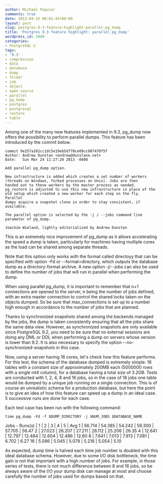```yaml
---
author: Michael Paquier
comments: true
date: 2013-04-25 00:01:43+00:00
layout: post
slug: postgres-9-3-feature-highlight-parallel-pg_dump
title: 'Postgres 9.3 feature highlight: parallel pg_dump'
wordpress_id: 1849
categories:
- PostgreSQL-2
tags:
- '9.3'
- compression
- data
- database
- dump
- folder
- job
- object
- open source
- parallel
- pg_dump
- postgres
- postgresql
- restore
- table
---
```


Among one of the many new features implemented in 9.3, pg\_dump now offers the possibility to perform parallel dumps. This feature has been introduced by the commit below.

    commit 9e257a181cc1dc5e19eb5d770ce09cc98f470f5f
    Author: Andrew Dunstan <andrew@dunslane.net>
    Date:   Sun Mar 24 11:27:20 2013 -0400
    
    Add parallel pg_dump option.
    
    New infrastructure is added which creates a set number of workers
    (threads on Windows, forked processes on Unix). Jobs are then
    handed out to these workers by the master process as needed.
    pg_restore is adjusted to use this new infrastructure in place of the
    old setup which created a new worker for each step on the fly. Parallel
    dumps acquire a snapshot clone in order to stay consistent, if
    available.
    
    The parallel option is selected by the -j / --jobs command line
    parameter of pg_dump.
    
    Joachim Wieland, lightly editorialized by Andrew Dunstan

This is an extremely nice improvement of pg\_dump as it allows accelerating the speed a dump is taken, particularly for machines having multiple cores as the load can be shared among separate threads.

Note that this option only works with the format called directoyy that can be specified with option -Fd or --format=directory, which outputs the database dump as a directory-format archive. A new option -j/--jobs can also be used to define the number of jobs that will run in parallel when performing the dump.

When using parallel pg\_dump, it is important to remember that n+1 connections are opened to the server, n being the number of jobs defined, with an extra master connection to control the shared locks taken on the objects dumped. So be sure that max\_connections is set up to a number high enough in accordance to the number of jobs that are planned.

Thanks to synchronized snapshots shared among the backends managed by the jobs, the dump is taken consistently ensuring that all the jobs share the same data view. However, as synchronized snapshots are only available since PostgreSQL 9.2, you need to be sure that no external sessions are doing any DML or DDL when performing a dump on servers whose version is lower than 9.2. It is also necessary to specify the option --no-synchronized-snapshots in this case.

Now, using a server having 16 cores, let's check how this feature performs. For this test, the schema of the database dumped is extremely simple: 16 tables with a constant size of approximately 200MB each (5000000 rows with a single int4 column), for a database having a total size of 3.2GB. Tests are conducted with 1, 2, 4, 8 and 16 jobs, so in the case of 16 jobs one table would be dumped by a unique job running on a single connection. This is of course an unrealistic schema for a production database, but here the point is to give an idea of how this feature can speed up a dump in an ideal case. 5 successive runs are done for each case.

Each test case has been run with the following command:

    time pg_dump -Fd -f $DUMP_DIRECTORY -j $NUM_JOBS $DATABASE_NAME

Jobs - Runs(s) | 1 | 2 | 3 | 4 | 5 | Avg
1 | 56.714 | 54.385 | 54.242 | 59.300 | 57.705 | 56.47
2 | 27.023 | 26.207 | 27.211 | 26.112 | 25.206 | 26.35
4 | 12.641 | 12.797 | 12.484 | 12.604 | 12.486 | 12.60
8 | 7.641 | 7.013 | 7.913 | 7.081 | 6.702 | 6.27
16 | 5.086 | 5.045 | 5.079 | 5.216 | 5.054 | 5.10

As expected, dump time is halved each time job number is doubled with this ideal database schema. However, due to some I/O disk bottleneck, the time gain is not that important with a high number of jobs. For example, in those series of tests, there is not much difference between 8 and 16 jobs, so be always aware of the I/O your dump disk can manage at most and choose carefully the number of jobs used for dumps based on that.
